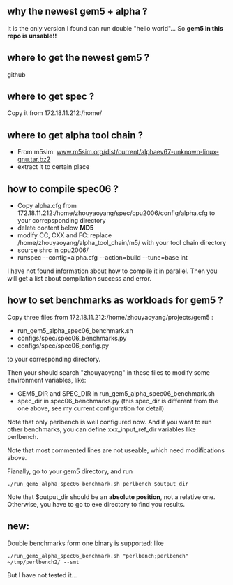 ## why the newest gem5 + alpha ?

It is the only version I found can run double "hello world"...
So **gem5 in this repo is unsable!!**

## where to get the newest gem5 ?
github

## where to get spec ?
Copy it from 172.18.11.212:/home/

## where to get alpha tool chain ?

- From m5sim: www.m5sim.org/dist/current/alphaev67-unknown-linux-gnu.tar.bz2
- extract it to certain place


## how to compile spec06 ?

- Copy alpha.cfg from 172.18.11.212:/home/zhouyaoyang/spec/cpu2006/config/alpha.cfg to your correpsponding directory
- delete content below __MD5__
- modify CC, CXX and FC: replace /home/zhouyaoyang/alpha\_tool\_chain/m5/ with your tool chain directory
- source shrc in cpu2006/
- runspec --config=alpha.cfg --action=build --tune=base int

I have not found information about how to compile it in parallel.
Then you will get a list about compilation success and error.

## how to set benchmarks as workloads for gem5 ?

Copy three files from 172.18.11.212:/home/zhouyaoyang/projects/gem5 :

- run\_gem5\_alpha\_spec06\_benchmark.sh
- configs/spec/spec06\_benchmarks.py
- configs/spec/spec06\_config.py

to your corresponding directory.

Then your should search "zhouyaoyang" in these files to modify some environment variables, like:

- GEM5\_DIR and SPEC\_DIR in run\_gem5\_alpha\_spec06\_benchmark.sh
- spec\_dir in spec06\_benchmarks.py (this spec\_dir is different from the one above, see my current configuration for detail)

Note that only perlbench is well configured now. And if you want to run other benchmarks, you can define xxx\_input\_ref\_dir variables
like perlbench.

Note that most commented lines are not useable, which need modifications above.

Fianally, go to your gem5 directory, and run
```
./run_gem5_alpha_spec06_benchmark.sh perlbench $output_dir
```

Note that $output\_dir should be an **absolute position**, not a relative one. Otherwise, you have to go to exe directory to find you results.

## new:
Double benchmarks form one binary is supported:
like
```
./run_gem5_alpha_spec06_benchmark.sh "perlbench;perlbench" ~/tmp/perlbench2/ --smt
```

But I have not tested it...
